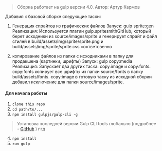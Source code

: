 > Сборка работает на gulp версии 4.0. 
Автор: Артур Кармов

Добавил к базовой сборке следующие таски:

1) Генерация спрайтов из графических файлов
Запуск: gulp sprite:gen
Реализация: Используется плагин gulp.spritesmithGitHub, который берет исходники из source/images/sprite и генерирует спрайт и файл стилей в build/assets/img/sprite/sprite.png и build/assets/img/sprite/sprite.css соответсвенно

2) копирование файлов из папки с исходниками в папку для продакшена (картинки, шрифты)
Запуск: gulp copy:media
Реализация: Запускает два других таска: copy:image и copy:fonts. copy:fonts копирует все шрифты из папки source/fonts в папку build/assets/fonts. copy:image в готовую таску из исходной сборки добавил исключение для папки source/images/sprite.

#### Для начала работы

1. ```clone this repo```
2. ```cd path/to/...```
3. ```npm install gulpjs/gulp-cli -g```  
> Установка последней версии Gulp CLI tools глобально (подробнее - [GitHub](https://github.com/gulpjs/gulp/blob/4.0/docs/getting-started.md) )
пгд
4. ```npm install```
6. ```run gulp``` 

